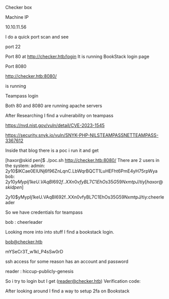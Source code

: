 
Checker box


Machine IP

10.10.11.56


I do a quick port scan and see


port 22


Port 80 
at 
http://checker.htb/login
It is running BookStack login page

Port 8080 

http://checker.htb:8080/

is running

Teampass login

Both 80 and 8080 are running apache servers

After Researching I find a vulnerability on teampass

https://nvd.nist.gov/vuln/detail/CVE-2023-1545


https://security.snyk.io/vuln/SNYK-PHP-NILSTEAMPASSNETTEAMPASS-3367612


Inside that blog there is a poc i run it and get


[haxor@skid pen]$ ./poc.sh http://checker.htb:8080/
There are 2 users in the system:
admin: $2y$10$lKCae0EIUNj6f96ZnLqnC.LbWqrBQCT1LuHEFht6PmE4yH75rpWya
bob: $2y$10$yMypIj1keU.VAqBI692f..XXn0vfyBL7C1EhOs35G59NxmtpJ/tiy
[haxor@skid pen]$



$2y$10$yMypIj1keU.VAqBI692f..XXn0vfyBL7C1EhOs35G59NxmtpJ/tiy:cheerleader



So we have credentials for teampass

bob : cheerleader


Looking more into into stuff I find a bookstack login.

bob@checker.htb

mYSeCr3T_w1kI_P4sSw0rD



ssh access for some reason has an account and password


reader : hiccup-publicly-genesis



So i try to login but I get 
(reader@checker.htb) Verification code:



After looking around I find a way to setup 2fa on Bookstack